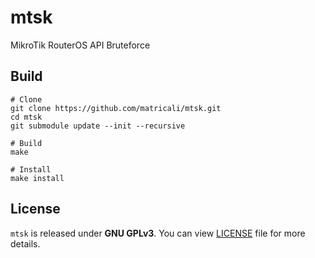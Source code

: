 # mtsk
MikroTik RouterOS API Bruteforce

## Build
```
# Clone
git clone https://github.com/matricali/mtsk.git
cd mtsk
git submodule update --init --recursive

# Build
make

# Install
make install
```

## License
`mtsk` is released under **GNU GPLv3**. You can view [LICENSE](LICENSE) file for more details.
